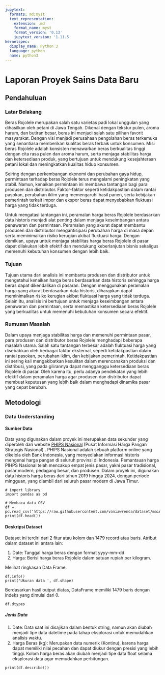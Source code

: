 ```yaml
---
jupytext:
  formats: md:myst
  text_representation:
    extension: .md
    format_name: myst
    format_version: '0.13'
    jupytext_version: '1.11.5'
kernelspec:
  display_name: Python 3
  language: python
  name: python3
---
```


# Laporan Proyek Sains Data Baru


## Pendahuluan 

### Latar Belakang

Beras Rojolele merupakan salah satu varietas padi lokal unggulan yang dihasilkan oleh petani di Jawa Tengah. Dikenal dengan tekstur pulen, aroma harum, dan butiran besar, beras ini menjadi salah satu pilihan favorit masyarakat. 
Dengan visi menjadi perusahaan pengolahan beras terkemuka yang senantiasa memberikan kualitas beras terbaik untuk konsumen. Misi beras Rojolele adalah konsisten menawarkan beras berkualitas tinggi dengan cita rasa pulen dan aroma harum, serta menjaga stabilitas harga dan ketersediaan produk, yang bertujuan untuk mendukung kesejahteraan petani lokal dan meningkatkan kualitas hidup konsumen.

Seiring dengan perkembangan ekonomi dan perubahan gaya hidup, permintaan terhadap beras Rojolele terus mengalami peningkatan yang stabil. Namun, kenaikan permintaan ini membawa tantangan bagi para produsen dan distributor. Faktor-faktor seperti ketidakpastian dalam rantai pasokan, perubahan iklim yang memengaruhi hasil panen, serta kebijakan pemerintah terkait impor dan ekspor beras dapat menyebabkan fluktuasi harga yang tidak terduga.
  
Untuk mengatasi tantangan ini, peramalan harga beras Rojolele berdasarkan data historis menjadi alat penting dalam menjaga keseimbangan antara penawaran dan permintaan. Peramalan yang akurat dapat membantu produsen dan distributor mengantisipasi perubahan harga di masa depan serta meminimalkan risiko kerugian akibat fluktuasi harga. Dengan demikian, upaya untuk menjaga stabilitas harga beras Rojolele di pasar dapat dilakukan lebih efektif dan mendukung keberlanjutan bisnis sekaligus memenuhi kebutuhan konsumen dengan lebih baik.  

### Tujuan 

Tujuan utama dari analisis ini membantu produsen dan distributor untuk mengetahui kenaikan harga beras berdasarkan data historis sehingga harga beras dapat dikendalikan di pasaran.  Dengan menggunakan peramalan harga yang akurat berdasarkan data historis, diharapkan dapat meminimalkan risiko kerugian akibat fluktuasi harga yang tidak terduga. Selain itu, analisis ini bertujuan untuk menjaga keseimbangan antara penawaran dan permintaan, serta memastikan ketersediaan beras Rojolele yang berkualitas untuk memenuhi kebutuhan konsumen secara efektif. 


### Rumusan Masalah


Dalam upaya menjaga stabilitas harga dan memenuhi permintaan pasar, para produsen dan distributor beras Rojolele menghadapi beberapa masalah utama. Salah satu tantangan terbesar adalah fluktuasi harga yang disebabkan oleh berbagai faktor eksternal, seperti ketidakpastian dalam rantai pasokan, perubahan iklim, dan kebijakan pemerintah. Ketidakpastian ini sering kali mengakibatkan kesulitan dalam merencanakan produksi dan distribusi, yang pada gilirannya dapat mengganggu ketersediaan beras Rojolele di pasar. Oleh karena itu, perlu adanya pendekatan yang lebih efektif dalam peramalan harga agar produsen dan distributor dapat membuat keputusan yang lebih baik dalam menghadapi dinamika pasar yang cepat berubah.



## Metodologi

### Data Understanding 

#### Sumber Data 
Data yang digunakan dalam proyek ini merupakan data sekunder yang diperoleh dari website [PHIPS Nasional](https://www.bi.go.id/hargapangan) (Pusat Informasi Harga Pangan Strategis Nasional) . PHIPS Nasional adalah sebuah platform online yang dikelola oleh Bank Indonesia, yang menyediakan informasi historis mengenai harga pangan di seluruh provinsi di Indonesia. Pemantauan harga PIHPS Nasional telah mencakup empat jenis pasar, yakni pasar tradisional, pasar modern, pedagang besar, dan produsen. Dalam proyek ini, digunakan data historis harga beras dari tahun 2019 hingga 2024, dengan periode mingguan, yang diambil dari seluruh pasar modern di Jawa Timur. 

```{code-cell} python
# import library
import pandas as pd
```

```{code-cell} python
# Membaca data CSV
df = pd.read_csv('https://raw.githubusercontent.com/vaniawrenda/dataset/main/dataset.csv')
print(df.head())
```

#### Deskripsi Dataset

Dataset ini terdiri dari 2 fitur atau kolom dan 1479 record atau baris. Atribut dalam dataset ini antara lain:
1.  Date: Tanggal harga beras dengan format yyyy-mm-dd
2.	Harga: Berisi harga beras Rojolele dalam satuan rupiah per kilogram.

Melihat ringkasan Data Frame.

```{code-cell} python
df.info()
print('Ukuran data ', df.shape)
```
Berdasarkan hasil output diatas, DataFrame memiliki 1479 baris dengan indeks yang dimulai dari 0. 

```{code-cell} python
df.dtypes
```
##### Jenis Data
1. Date: Data saat ini disajikan dalam bentuk string, namun akan diubah menjadi tipe data datetime pada tahap eksplorasi untuk memudahkan analisis waktu. 
2. Harga Beras (kg): Merupakan data numerik (Kontinu), karena harga dapat memiliki nilai pecahan dan dapat diukur dengan presisi yang lebih tinggi. Kolom harga beras akan diubah menjadi tipe data float selama eksplorasi data agar memudahkan perhitungan.

```{code-cell} python
print(df.describe())
```

